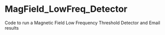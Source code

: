 # MagField_LowFreq_Detector
Code to run a Magnetic Field Low Frequency Threshold Detector and Email results
